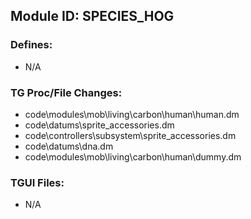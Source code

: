 ## Module ID: SPECIES_HOG


### Defines:

- N/A

### TG Proc/File Changes:

- code\modules\mob\living\carbon\human\human.dm
- code\datums\sprite_accessories.dm
- code\controllers\subsystem\sprite_accessories.dm
- code\datums\dna.dm
- code\modules\mob\living\carbon\human\dummy.dm


### TGUI Files:

- N/A
